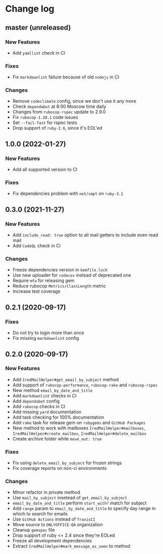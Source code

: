 # Change log

## master (unreleased)

### New Features

* Add `yamllint` check in CI

### Fixes

* Fix `markdownlint` failure because of old `nodejs` in CI

### Changes

* Remove `codeclimate` config, since we don't use it any more
* Check `dependabot` at 8:00 Moscow time daily
* Changes from `rubocop-rspec` update to 2.9.0
* Fix `rubocop-1.28.1` code issues
* Set `--fail-fast` for rspec tests
* Drop support of `ruby-2.6`, since it's EOL'ed

## 1.0.0 (2022-01-27)

### New Features

* Add all supported version to CI

### Fixes

* Fix dependencies problem with `net/smpt` on `ruby-3.1`

## 0.3.0 (2021-11-27)

### New Features

* Add `include_read: true` option to all mail getters to include even read mail
* Add `CodeQL` check in CI

### Changes

* Freeze dependencies version in `Gemfile.lock`
* Use new uploader for `codecov` instead of deprecated one
* Require `mfa` for releasing gem
* Reduce rubocop `Metrics/ClassLength` metric
* Increase test coverage

## 0.2.1 (2020-09-17)

### Fixes

* Do not try to login more than once
* Fix missing `markdownlint` config

## 0.2.0 (2020-09-17)

### New Features

* Add `IredMailHelper#get_email_by_subject` method
* Add support of `rubocop-performance`,
  `rubocop-rake` and `rubocop-rspec`
* New method `email_by_date_and_title`
* Add `markdownlint` checks in CI
* Add `dependabot` config
* Add `rubocop` checks in CI
* Add missing `yard` documentation
* Add task checking for 100% documentation
* Add `rake` task for release gem on `rubygems`
  and `GitHub Packages`
* New method to work with mailboxes `IredMailHelper#mailboxes`,
  `IredMailHelper#create_mailbox`, `IredMailHelper#delete_mailbox`
* Create archive folder while `move_out: true`

### Fixes

* Fix using `delete_email_by_subject` for frozen strings
* Fix coverage reports on non-ci environments

### Changes

* Minor refactor in private method
* Use `mail_by_subject` insetead of `get_email_by_subject`
* `email_by_date_and_title` perform `start_with?` match for subject
* Add `range` param to `email_by_date_and_title` to specify day
  range in which to search for emails
* Use `GitHub Actions` instead of `TravisCI`
* Move source to `ONLYOFFICE-QA` organization
* Cleanup `gemspec` file
* Drop support of ruby <= 2.4 since they're EOLed
* Freeze all development dependencies
* Extract `IredMailHelper#mark_message_as_seen` to method

